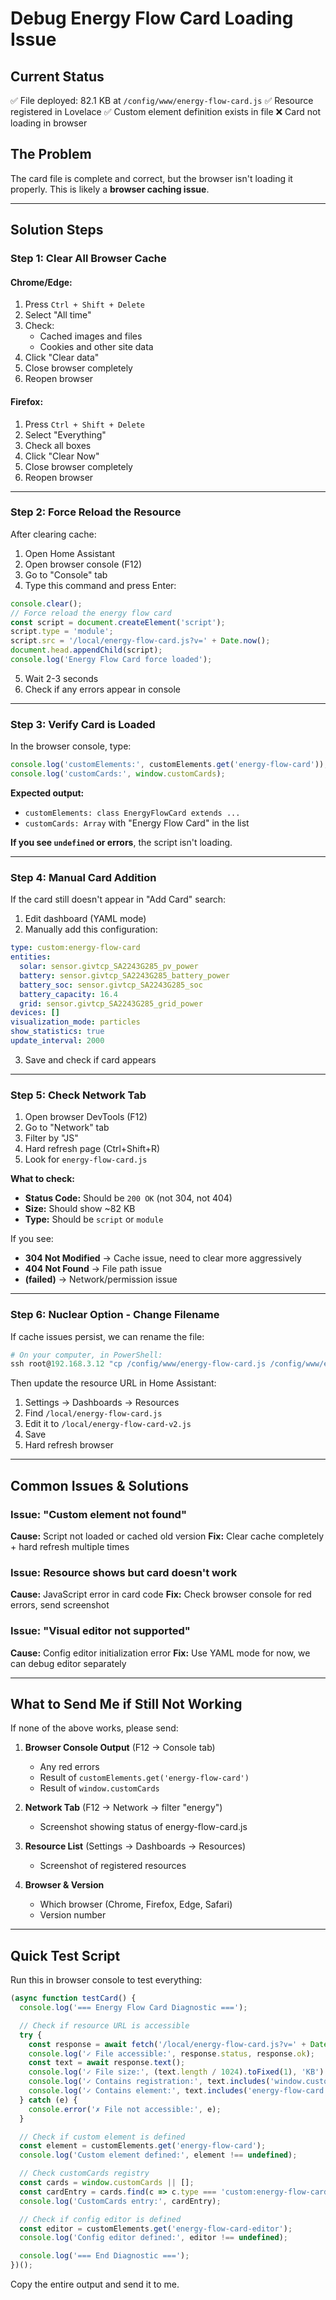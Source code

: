 # Debug Energy Flow Card Loading Issue

## Current Status
✅ File deployed: 82.1 KB at `/config/www/energy-flow-card.js`
✅ Resource registered in Lovelace
✅ Custom element definition exists in file
❌ Card not loading in browser

## The Problem
The card file is complete and correct, but the browser isn't loading it properly. This is likely a **browser caching issue**.

---

## Solution Steps

### Step 1: Clear All Browser Cache

#### Chrome/Edge:
1. Press `Ctrl + Shift + Delete`
2. Select "All time"
3. Check:
   - Cached images and files
   - Cookies and other site data
4. Click "Clear data"
5. Close browser completely
6. Reopen browser

#### Firefox:
1. Press `Ctrl + Shift + Delete`
2. Select "Everything"
3. Check all boxes
4. Click "Clear Now"
5. Close browser completely
6. Reopen browser

---

### Step 2: Force Reload the Resource

After clearing cache:

1. Open Home Assistant
2. Open browser console (F12)
3. Go to "Console" tab
4. Type this command and press Enter:

```javascript
console.clear();
// Force reload the energy flow card
const script = document.createElement('script');
script.type = 'module';
script.src = '/local/energy-flow-card.js?v=' + Date.now();
document.head.appendChild(script);
console.log('Energy Flow Card force loaded');
```

5. Wait 2-3 seconds
6. Check if any errors appear in console

---

### Step 3: Verify Card is Loaded

In the browser console, type:

```javascript
console.log('customElements:', customElements.get('energy-flow-card'));
console.log('customCards:', window.customCards);
```

**Expected output:**
- `customElements: class EnergyFlowCard extends ...`
- `customCards: Array` with "Energy Flow Card" in the list

**If you see `undefined` or errors**, the script isn't loading.

---

### Step 4: Manual Card Addition

If the card still doesn't appear in "Add Card" search:

1. Edit dashboard (YAML mode)
2. Manually add this configuration:

```yaml
type: custom:energy-flow-card
entities:
  solar: sensor.givtcp_SA2243G285_pv_power
  battery: sensor.givtcp_SA2243G285_battery_power
  battery_soc: sensor.givtcp_SA2243G285_soc
  battery_capacity: 16.4
  grid: sensor.givtcp_SA2243G285_grid_power
devices: []
visualization_mode: particles
show_statistics: true
update_interval: 2000
```

3. Save and check if card appears

---

### Step 5: Check Network Tab

1. Open browser DevTools (F12)
2. Go to "Network" tab
3. Filter by "JS"
4. Hard refresh page (Ctrl+Shift+R)
5. Look for `energy-flow-card.js`

**What to check:**
- **Status Code:** Should be `200 OK` (not 304, not 404)
- **Size:** Should show ~82 KB
- **Type:** Should be `script` or `module`

If you see:
- **304 Not Modified** → Cache issue, need to clear more aggressively
- **404 Not Found** → File path issue
- **(failed)** → Network/permission issue

---

### Step 6: Nuclear Option - Change Filename

If cache issues persist, we can rename the file:

```powershell
# On your computer, in PowerShell:
ssh root@192.168.3.12 "cp /config/www/energy-flow-card.js /config/www/energy-flow-card-v2.js"
```

Then update the resource URL in Home Assistant:
1. Settings → Dashboards → Resources
2. Find `/local/energy-flow-card.js`
3. Edit it to `/local/energy-flow-card-v2.js`
4. Save
5. Hard refresh browser

---

## Common Issues & Solutions

### Issue: "Custom element not found"
**Cause:** Script not loaded or cached old version
**Fix:** Clear cache completely + hard refresh multiple times

### Issue: Resource shows but card doesn't work
**Cause:** JavaScript error in card code
**Fix:** Check browser console for red errors, send screenshot

### Issue: "Visual editor not supported"
**Cause:** Config editor initialization error
**Fix:** Use YAML mode for now, we can debug editor separately

---

## What to Send Me if Still Not Working

If none of the above works, please send:

1. **Browser Console Output** (F12 → Console tab)
   - Any red errors
   - Result of `customElements.get('energy-flow-card')`
   - Result of `window.customCards`

2. **Network Tab** (F12 → Network → filter "energy")
   - Screenshot showing status of energy-flow-card.js

3. **Resource List** (Settings → Dashboards → Resources)
   - Screenshot of registered resources

4. **Browser & Version**
   - Which browser (Chrome, Firefox, Edge, Safari)
   - Version number

---

## Quick Test Script

Run this in browser console to test everything:

```javascript
(async function testCard() {
  console.log('=== Energy Flow Card Diagnostic ===');

  // Check if resource URL is accessible
  try {
    const response = await fetch('/local/energy-flow-card.js?v=' + Date.now());
    console.log('✓ File accessible:', response.status, response.ok);
    const text = await response.text();
    console.log('✓ File size:', (text.length / 1024).toFixed(1), 'KB');
    console.log('✓ Contains registration:', text.includes('window.customCards'));
    console.log('✓ Contains element:', text.includes('energy-flow-card'));
  } catch (e) {
    console.error('✗ File not accessible:', e);
  }

  // Check if custom element is defined
  const element = customElements.get('energy-flow-card');
  console.log('Custom element defined:', element !== undefined);

  // Check customCards registry
  const cards = window.customCards || [];
  const cardEntry = cards.find(c => c.type === 'custom:energy-flow-card');
  console.log('CustomCards entry:', cardEntry);

  // Check if config editor is defined
  const editor = customElements.get('energy-flow-card-editor');
  console.log('Config editor defined:', editor !== undefined);

  console.log('=== End Diagnostic ===');
})();
```

Copy the entire output and send it to me.
